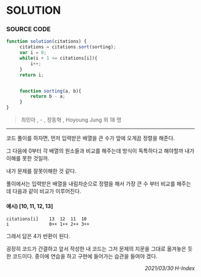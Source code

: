 # SOLUTION
### SOURCE CODE
```js
function solution(citations) {
     citations = citations.sort(sorting);
     var i = 0;
     while(i + 1 <= citations[i]){
         i++;
     }
     return i;


     function sorting(a, b){
         return b - a;
     }
}
```
> 최민아 , - , 장동혁 , Hoyoung Jung 외 18 명
---
코드 풀이를 하자면, 먼저 입력받은 배열을 큰 수가 앞에 오게끔 정렬을 해준다.

그 다음에 0부터 각 배열의 원소들과 비교를 해주는데 방식이 독특하다고 해야할까 내가 이해를 못한 것일까.

내가 문제를 잘못이해한 것 같다. 

풀이에서는 입력받은 배열을 내림차순으로 정렬을 해서 가장 큰 수 부터 비교를 해주는 데 다음과 같이 비교가 이루어진다.

#### 예시) [10, 11, 12, 13]
```
citations[i]    13  12  11  10
i               0++ 1++ 2++ 3++
```
그래서 답은 4가 반환이 된다.

굉장히 코드가 간결하고 앞서 작성한 내 코드는 그저 문제의 지문을 그대로 옮겨놓은 듯한 코드이다. 종이에 연습을 하고 구현에 들어가는 습관을 들여야 겠다.

<p align='end'><em>2021/03/30 H-Index</em></p>